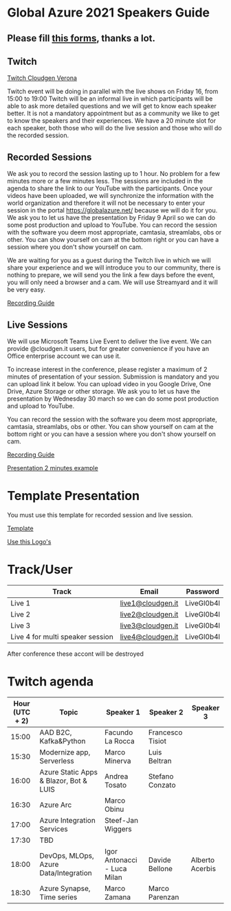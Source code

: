 # Global Azure 2021 Speakers Guide

## Please fill [this forms](https://forms.office.com/r/8NmxZSg3r7), thanks a lot.

## Twitch 
[Twitch Cloudgen Verona](https://www.twitch.tv/cloudgenverona)

Twitch event will be doing in parallel with the live shows on Friday 16, from 15:00 to 19:00
Twitch will be an informal live in which participants will be able to ask more detailed questions and we will get to know each speaker better.
It is not a mandatory appointment but as a community we like to get to know the speakers and their experiences.
We have a 20 minute slot for each speaker, both those who will do the live session and those who will do the recorded session.

## Recorded Sessions
We ask you to record the session lasting up to 1 hour. No problem for a few minutes more or a few minutes less.
The sessions are included in the agenda to share the link to our YouTube with the participants.
Once your videos have been uploaded, we will synchronize the information with the world organization and therefore it will not be necessary to enter your session in the portal https://globalazure.net/ because we will do it for you.
We ask you to let us have the presentation by Friday 9 April so we can do some post production and upload to YouTube.
You can record the session with the software you deem most appropriate, camtasia, streamlabs, obs or other. You can show yourself on cam at the bottom right or you can have a session where you don't show yourself on cam.

We are waiting for you as a guest during the Twitch live in which we will share your experience and we will introduce you to our community, there is nothing to prepare, we will send you the link a few days before the event, you will only need a browser and a cam. We will use Streamyard and it will be very easy.

[Recording Guide](https://github.com/CloudGenVR/HowToMakeStreaming/blob/main/Streamlabs-recording.md)

## Live Sessions
We will use Microsoft Teams Live Event to deliver the live event.
We can provide @cloudgen.it users, but for greater convenience if you have an Office enterprise account we can use it.

To increase interest in the conference, please register a maximum of 2 minutes of presentation of your session.
Submission is mandatory and you can upload link it below.
You can upload video in you Google Drive, One Drive, Azure Storage or other storage.
We ask you to let us have the presentation by Wednesday 30 march so we can do some post production and upload to YouTube.

You can record the session with the software you deem most appropriate, camtasia, streamlabs, obs or other. You can show yourself on cam at the bottom right or you can have a session where you don't show yourself on cam.

[Recording Guide](https://github.com/CloudGenVR/HowToMakeStreaming/blob/main/Streamlabs-recording.md)

[Presentation 2 minutes example](https://youtu.be/aEglc4m5lqA)

# Template Presentation
You must use this template for recorded session and live session.

[Template](https://github.com/CloudGenVR/GlobalAzure2021Speakers/blob/main/Presentation/GlobalAzure2021_Template.pptx)

[Use this Logo's](https://github.com/CloudGenVR/GlobalAzure2021Speakers/blob/main/Presentation)

# Track/User 
|  Track  |  Email | Password |
|---|---|---|
| Live 1  | live1@cloudgen.it |  LiveGl0b4l |
| Live 2  | live2@cloudgen.it |  LiveGl0b4l |
| Live 3  | live3@cloudgen.it |  LiveGl0b4l |
| Live 4 for multi speaker session | live4@cloudgen.it |  LiveGl0b4l |

After conference these accont will be destroyed

# Twitch agenda
|  Hour (UTC + 2)  |  Topic | Speaker 1 | Speaker 2 | Speaker 3 |
|---|---|---|---|---|
| 15:00  | AAD B2C, Kafka&Python |  Facundo La Rocca | Francesco Tisiot | |
| 15:30  | Modernize app, Serverless |  Marco Minerva | Luis Beltran | |
| 16:00  | Azure Static Apps & Blazor, Bot & LUIS |  Andrea Tosato | Stefano Conzato | |
| 16:30  | Azure Arc |  Marco Obinu | | |
| 17:00  | Azure Integration Services |  Steef-Jan Wiggers | | |
| 17:30  | TBD |  | | |
| 18:00  | DevOps, MLOps, Azure Data/Integration |  Igor Antonacci - Luca Milan | Davide Bellone | Alberto Acerbis |
| 18:30  | Azure Synapse, Time series |  Marco Zamana | Marco Parenzan | |

